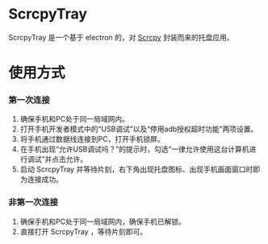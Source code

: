 # ScrcpyTray


ScrcpyTray 是一个基于 electron 的，对 [Scrcpy](https://github.com/Genymobile/scrcpy) 封装而来的托盘应用。


# 使用方式


### 第一次连接
1. 确保手机和PC处于同一局域网内。
1. 打开手机开发者模式中的“USB调试”以及“停用adb授权超时功能”两项设置。
1. 将手机通过数据线连接到PC，打开手机锁屏。
1. 在手机出现“允许USB调试吗？”的提示时，勾选“一律允许使用这台计算机进行调试”并点击允许。
1. 启动 ScrcpyTray 并等待片刻，右下角出现托盘图标、出现手机画面窗口时即为连接成功。


### 非第一次连接
1. 确保手机和PC处于同一局域网内，确保手机已解锁。
1. 直接打开 ScrcpyTray ，等待片刻即可。
